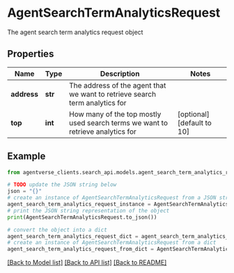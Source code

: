 # AgentSearchTermAnalyticsRequest

The agent search term analytics request object

## Properties

Name | Type | Description | Notes
------------ | ------------- | ------------- | -------------
**address** | **str** | The address of the agent that we want to retrieve search term analytics for | 
**top** | **int** | How many of the top mostly used search terms we want to retrieve analytics for | [optional] [default to 10]

## Example

```python
from agentverse_clients.search_api.models.agent_search_term_analytics_request import AgentSearchTermAnalyticsRequest

# TODO update the JSON string below
json = "{}"
# create an instance of AgentSearchTermAnalyticsRequest from a JSON string
agent_search_term_analytics_request_instance = AgentSearchTermAnalyticsRequest.from_json(json)
# print the JSON string representation of the object
print(AgentSearchTermAnalyticsRequest.to_json())

# convert the object into a dict
agent_search_term_analytics_request_dict = agent_search_term_analytics_request_instance.to_dict()
# create an instance of AgentSearchTermAnalyticsRequest from a dict
agent_search_term_analytics_request_from_dict = AgentSearchTermAnalyticsRequest.from_dict(agent_search_term_analytics_request_dict)
```
[[Back to Model list]](../README.md#documentation-for-models) [[Back to API list]](../README.md#documentation-for-api-endpoints) [[Back to README]](../README.md)


